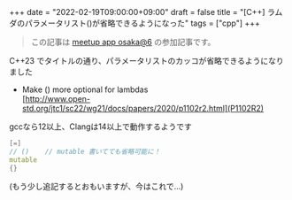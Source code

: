 +++
date = "2022-02-19T09:00:00+09:00"
draft = false
title = "[C++] ラムダのパラメータリスト()が省略できるようになった"
tags = ["cpp"]
+++


> この記事は [meetup app osaka@6](https://connpass.com/event/240210/) の参加記事です。

C++23 でタイトルの通り、パラメータリストのカッコが省略できるようになりました

- Make () more optional for lambdas  
[http://www.open-std.org/jtc1/sc22/wg21/docs/papers/2020/p1102r2.html](P1102R2)

gccなら12以上、Clangは14以上で動作するようです

```cpp
[=]
// ()    // mutable 書いてても省略可能に！
mutable
{}
```

(もう少し追記するとおもいますが、今はこれで…)
